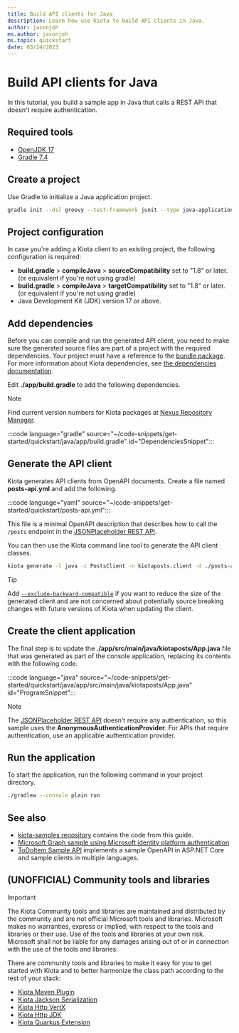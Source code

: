 ```yaml
---
title: Build API clients for Java
description: Learn how use Kiota to build API clients in Java.
author: jasonjoh
ms.author: jasonjoh
ms.topic: quickstart
date: 03/24/2023
---
```


# Build API clients for Java

In this tutorial, you build a sample app in Java that calls a REST API that doesn't require authentication.

## Required tools

- [OpenJDK 17](/java/openjdk/download)
- [Gradle 7.4](https://gradle.org/install/)

## Create a project

Use Gradle to initialize a Java application project.

```bash
gradle init --dsl groovy --test-framework junit --type java-application --project-name kiotaposts --package kiotaposts
```

## Project configuration

In case you're adding a Kiota client to an existing project, the following configuration is required:

- **build.gradle** > **compileJava** > **sourceCompatibility** set to "1.8" or later. (or equivalent if you're not using gradle)
- **build.gradle** > **compileJava** > **targetCompatibility** set to "1.8" or later. (or equivalent if you're not using gradle)
- Java Development Kit (JDK) version 17 or above.

## Add dependencies

Before you can compile and run the generated API client, you need to make sure the generated source files are part of a project with the required dependencies. Your project must have a reference to the [bundle package](https://github.com/microsoft/kiota-java). For more information about Kiota dependencies, see [the dependencies documentation](../dependencies.md).

Edit **./app/build.gradle** to add the following dependencies.

> [!NOTE]
> Find current version numbers for Kiota packages at [Nexus Repository Manager](https://oss.sonatype.org/).

:::code language="gradle" source="~/code-snippets/get-started/quickstart/java/app/build.gradle" id="DependenciesSnippet":::

## Generate the API client

Kiota generates API clients from OpenAPI documents. Create a file named **posts-api.yml** and add the following.

:::code language="yaml" source="~/code-snippets/get-started/quickstart/posts-api.yml":::

This file is a minimal OpenAPI description that describes how to call the `/posts` endpoint in the [JSONPlaceholder REST API](https://jsonplaceholder.typicode.com/).

You can then use the Kiota command line tool to generate the API client classes.

```bash
kiota generate -l java -c PostsClient -n kiotaposts.client -d ./posts-api.yml -o ./app/src/main/java/kiotaposts/client --ds none -s none
```

> [!TIP]
> Add [`--exclude-backward-compatible`](../using.md#--exclude-backward-compatible---ebc)
> if you want to reduce the size of the generated client and are not concerned about
> potentially source breaking changes with future versions of Kiota when updating the client.

## Create the client application

The final step is to update the **./app/src/main/java/kiotaposts/App.java** file that was generated as part of the console application, replacing its contents with the following code.

:::code language="java" source="~/code-snippets/get-started/quickstart/java/app/src/main/java/kiotaposts/App.java" id="ProgramSnippet":::

> [!NOTE]
> The [JSONPlaceholder REST API](https://jsonplaceholder.typicode.com/) doesn't require any authentication, so this sample uses the **AnonymousAuthenticationProvider**. For APIs that require authentication, use an applicable authentication provider.

## Run the application

To start the application, run the following command in your project directory.

```bash
./gradlew --console plain run
```

## See also

- [kiota-samples repository](https://github.com/microsoft/kiota-samples/tree/main/get-started/quickstart/java) contains the code from this guide.
- [Microsoft Graph sample using Microsoft identity platform authentication](https://github.com/microsoft/kiota-samples/tree/main/get-started/azure-auth/java)
- [ToDoItem Sample API](https://github.com/microsoft/kiota-samples/tree/main/sample-api) implements a sample OpenAPI in ASP.NET Core and sample clients in multiple languages.

## (UNOFFICIAL) Community tools and libraries

> [!IMPORTANT]
> The Kiota Community tools and libraries are maintained and distributed by the community and are not official Microsoft tools and libraries. Microsoft makes no warranties, express or implied, with respect to the tools and libraries or their use. Use of the tools and libraries at your own risk. Microsoft shall not be liable for any damages arising out of or in connection with the use of the tools and libraries.

There are community tools and libraries to make it easy for you to get started with Kiota and to better harmonize the class path according to the rest of your stack:

- [Kiota Maven Plugin](https://github.com/kiota-community/kiota-java-extra?tab=readme-ov-file#maven-plugin)
- [Kiota Jackson Serialization](https://github.com/kiota-community/kiota-java-extra?tab=readme-ov-file#serialization-jackson)
- [Kiota Http VertX](https://github.com/kiota-community/kiota-java-extra?tab=readme-ov-file#http-vertx)
- [Kiota Http JDK](https://github.com/kiota-community/kiota-java-extra?tab=readme-ov-file#http-jdk)
- [Kiota Quarkus Extension](https://github.com/quarkiverse/quarkus-kiota)
